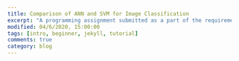 ```yaml
---
title: Comparison of ANN and SVM for Image Classification
excerpt: "A programming assignment submitted as a part of the requirements for CS 180 Artificial Intelligence."
modified: 04/6/2020, 15:00:00
tags: [intro, beginner, jekyll, tutorial]
comments: true
category: blog
---
```

